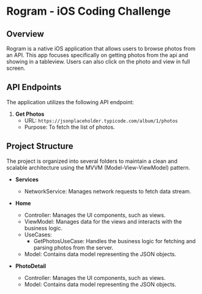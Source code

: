 # Rogram - iOS Coding Challenge

## Overview

Rogram is a native iOS application that allows users to browse photos from an API. This app focuses specifically on getting photos from the api and showing in a tableview. Users can also click on the photo and view in full screen.

## API Endpoints

The application utilizes the following API endpoint:

1. **Get Photos**
   - URL: `https://jsonplaceholder.typicode.com/album/1/photos`
   - Purpose: To fetch the list of photos.

## Project Structure

The project is organized into several folders to maintain a clean and scalable architecture using the MVVM (Model-View-ViewModel) pattern.

- **Services**
  - NetworkService: Manages network requests to fetch data stream.

- **Home**
  - Controller: Manages the UI components, such as views.
  - ViewModel: Manages data for the views and interacts with the business logic.
  - UseCases:
    - GetPhotosUseCase: Handles the business logic for fetching and parsing photos from the server.
  - Model: Contains data model representing the JSON objects.
 
- **PhotoDetail**
  - Controller: Manages the UI components, such as views.
  - Model: Contains data model representing the JSON objects.
 
